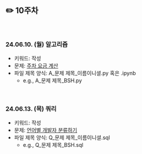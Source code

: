 ## ✏️ 10주차

</br>

### 24.06.10. (월) 알고리즘
- 키워드: 작성
- 문제: [주차 요금 계산](https://school.programmers.co.kr/learn/courses/30/lessons/92341)
- 파일 제목 양식: A_문제 제목_이름이니셜.py 혹은 .ipynb
  - e.g., A_문제 제목_BSH.py


</br>

### 24.06.13. (목) 쿼리
- 키워드: 작성
- 문제: [언어별 개발자 분류하기](https://school.programmers.co.kr/learn/courses/30/lessons/276036)
- 파일 제목 양식: Q_문제 제목_이름이니셜.sql
  - e.g., Q_문제 제목_BSH.sql

</br>
